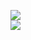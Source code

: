 [![](https://img.shields.io/badge/Made%20With-Github%20Spray-lightgrey.svg?style=for-the-badge&logo=github)](https://github.com/Annihil/github-spray#884)  
[![](https://i.imgur.com/2DrTn0Z.gif)](https://github.com/Annihil/github-spray)